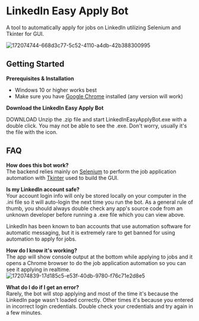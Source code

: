 # LinkedIn Easy Apply Bot

A tool to automatically apply for jobs on LinkedIn utilizing Selenium and Tkinter for GUI.

![172074744-668d3c77-5c52-4110-a4db-42b388300995](https://user-images.githubusercontent.com/66499256/172075475-9424b3ae-8111-48dc-b5b5-c86d6df94fb1.png)

## Getting Started
**Prerequisites & Installation**
- Windows 10 or higher works best
- Make sure you have [Google Chrome](https://www.google.com/chrome/downloads/) installed (any version will work)

**Download the LinkedIn Easy Apply Bot**

DOWNLOAD Unzip the .zip file and start LinkedInEasyApplyBot.exe with a double click. You may not be able to see the .exe. Don't worry, usually it's the file with the icon.

## FAQ
**How does this bot work?**<br>
The backend relies mainly on [Selenium](https://pypi.org/project/selenium/) to perform the job application automation with [Tkinter](https://wiki.python.org/moin/TkInter) used to build the GUI.

**Is my LinkedIn account safe?**<br>
Your account login info will only be stored locally on your computer in the .ini file so it will auto-login the next time you run the bot. As a general rule of thumb, you should always double check any app's source code from an unknown developer before running a .exe file which you can view above.

LinkedIn has been known to ban accounts that use automation software for automatic messaging, but it is extremely rare to get banned for using automation to apply for jobs.

**How do I know it's working?**<br>
The app will show console output at the bottom while applying to jobs and it opens a Chrome browser to do the job application automation so you can see it applying in realtime.<br>
![172074839-17d185c5-e53f-40db-9780-f76c71e2d8e5](https://user-images.githubusercontent.com/66499256/172075541-98645bda-d92b-4af7-bc1e-22d5a1fe975e.png)

**What do I do if I get an error?**<br>
Rarely, the bot will stop applying and most of the time it's because the LinkedIn page wasn't loaded correctly. Other times it's because you entered in incorrect login credentials. Double check your credentials and try again in a few minutes.
